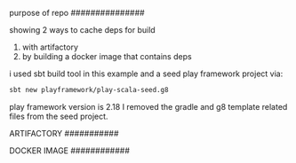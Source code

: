 purpose of repo
###############

showing 2 ways to cache deps for build

1) with artifactory
2) by building a docker image that contains deps


i used sbt build tool in this example and a seed play framework project via:  
```bash
sbt new playframework/play-scala-seed.g8
```
play framework version is 2.18
I removed the gradle and g8 template related files from the seed project.



ARTIFACTORY
###########



DOCKER IMAGE
############

